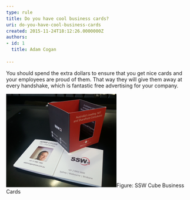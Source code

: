 ```yaml
---
type: rule
title: Do you have cool business cards?
uri: do-you-have-cool-business-cards
created: 2015-11-24T18:12:26.0000000Z
authors:
- id: 1
  title: Adam Cogan

---
```


You should spend the extra dollars to ensure that you get nice cards and your employees are proud of them. That way they will give them away at every handshake, which is fantastic free advertising for your company.​

![](ssw-businesscards.png)​​Figure: SSW Cube Business Cards
